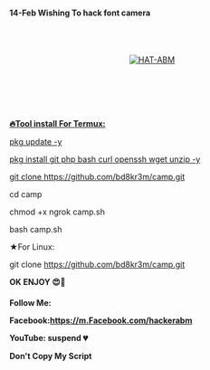 
<h4>14-Feb Wishing To hack font camera</h4>

<br> <br>
<p align="center"><a href="https://github.com/bd8kr3m/camp"><img src="https://user-images.githubusercontent.com/57522482/153184670-330cdd92-de06-4efc-91bc-dbaa6d1d4f11.jpg"  alt="HAT-ABM"></p>

<br> <br><br> <br>

<b>🔥Tool install For Termux:</b>

pkg update -y

pkg install git php bash curl openssh wget unzip -y

git clone https://github.com/bd8kr3m/camp.git
  

cd camp

chmod +x ngrok camp.sh


bash camp.sh

★For Linux: 

  git clone https://github.com/bd8kr3m/camp.git
  
<b>OK ENJOY 😍🥰</b>






<h4>Follow Me:
  
  
Facebook:https://m.Facebook.com/hackerabm<br>


YouTube: suspend 💔<br>

Don't Copy My Script</h4>
